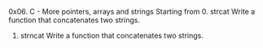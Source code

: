 0x06. C - More pointers, arrays and strings
Starting from
0. strcat
   Write a function that concatenates two strings.
1. strncat
   Write a function that concatenates two strings.
